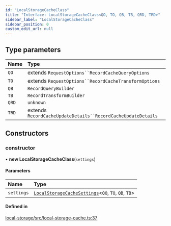 ```yaml
---
id: "LocalStorageCacheClass"
title: "Interface: LocalStorageCacheClass<QO, TO, QB, TB, QRD, TRD>"
sidebar_label: "LocalStorageCacheClass"
sidebar_position: 0
custom_edit_url: null
---
```


## Type parameters

| Name | Type |
| :------ | :------ |
| `QO` | extends `RequestOptions``RecordCacheQueryOptions` |
| `TO` | extends `RequestOptions``RecordCacheTransformOptions` |
| `QB` | `RecordQueryBuilder` |
| `TB` | `RecordTransformBuilder` |
| `QRD` | `unknown` |
| `TRD` | extends `RecordCacheUpdateDetails``RecordCacheUpdateDetails` |

## Constructors

### constructor

• **new LocalStorageCacheClass**(`settings`)

#### Parameters

| Name | Type |
| :------ | :------ |
| `settings` | [`LocalStorageCacheSettings`](LocalStorageCacheSettings.md)<`QO`, `TO`, `QB`, `TB`\> |

#### Defined in

[local-storage/src/local-storage-cache.ts:37](https://github.com/orbitjs/orbit/blob/6e0cbd41/packages/@orbit/local-storage/src/local-storage-cache.ts#L37)
